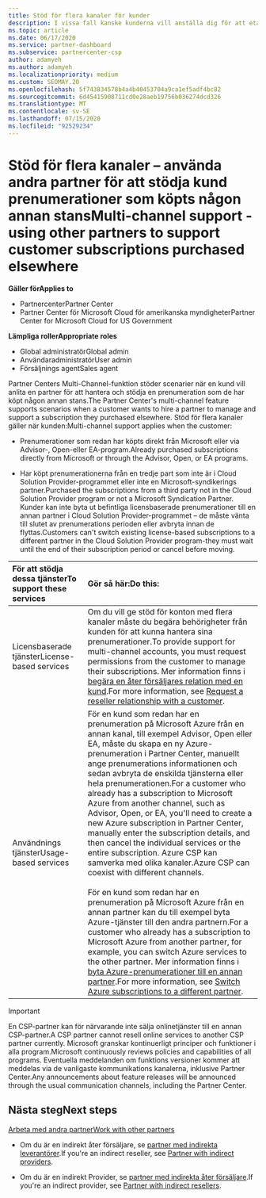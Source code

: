 ```yaml
---
title: Stöd för flera kanaler för kunder
description: I vissa fall kanske kunderna vill anställa dig för att etablera och stödja en prenumeration som de har köpt någon annan stans.
ms.topic: article
ms.date: 06/17/2020
ms.service: partner-dashboard
ms.subservice: partnercenter-csp
author: adamyeh
ms.author: adamyeh
ms.localizationpriority: medium
ms.custom: SEOMAY.20
ms.openlocfilehash: 5f743834578b4a4b40453704a9ca1ef5adf4bc82
ms.sourcegitcommit: 6d45415908711cd0e28aeb19756b036274dcd326
ms.translationtype: MT
ms.contentlocale: sv-SE
ms.lasthandoff: 07/15/2020
ms.locfileid: "92529234"
---
```

# <a name="multi-channel-support---using-other-partners-to-support-customer-subscriptions-purchased-elsewhere"></a><span data-ttu-id="e785b-103">Stöd för flera kanaler – använda andra partner för att stödja kund prenumerationer som köpts någon annan stans</span><span class="sxs-lookup"><span data-stu-id="e785b-103">Multi-channel support - using other partners to support customer subscriptions purchased elsewhere</span></span>

<span data-ttu-id="e785b-104">**Gäller för**</span><span class="sxs-lookup"><span data-stu-id="e785b-104">**Applies to**</span></span>

- <span data-ttu-id="e785b-105">Partnercenter</span><span class="sxs-lookup"><span data-stu-id="e785b-105">Partner Center</span></span>
- <span data-ttu-id="e785b-106">Partner Center för Microsoft Cloud för amerikanska myndigheter</span><span class="sxs-lookup"><span data-stu-id="e785b-106">Partner Center for Microsoft Cloud for US Government</span></span>

<span data-ttu-id="e785b-107">**Lämpliga roller**</span><span class="sxs-lookup"><span data-stu-id="e785b-107">**Appropriate roles**</span></span>

- <span data-ttu-id="e785b-108">Global administratör</span><span class="sxs-lookup"><span data-stu-id="e785b-108">Global admin</span></span>
- <span data-ttu-id="e785b-109">Användaradministratör</span><span class="sxs-lookup"><span data-stu-id="e785b-109">User admin</span></span>
- <span data-ttu-id="e785b-110">Försäljnings agent</span><span class="sxs-lookup"><span data-stu-id="e785b-110">Sales agent</span></span>

<span data-ttu-id="e785b-111">Partner Centers Multi-Channel-funktion stöder scenarier när en kund vill anlita en partner för att hantera och stödja en prenumeration som de har köpt någon annan stans.</span><span class="sxs-lookup"><span data-stu-id="e785b-111">The Partner Center's multi-channel feature supports scenarios when a customer wants to hire a partner to manage and support a subscription they purchased elsewhere.</span></span> <span data-ttu-id="e785b-112">Stöd för flera kanaler gäller när kunden:</span><span class="sxs-lookup"><span data-stu-id="e785b-112">Multi-channel support applies when the customer:</span></span>

- <span data-ttu-id="e785b-113">Prenumerationer som redan har köpts direkt från Microsoft eller via Advisor-, Open-eller EA-program.</span><span class="sxs-lookup"><span data-stu-id="e785b-113">Already purchased subscriptions directly from Microsoft or through the Advisor, Open, or EA programs.</span></span>

- <span data-ttu-id="e785b-114">Har köpt prenumerationerna från en tredje part som inte är i Cloud Solution Provider-programmet eller inte en Microsoft-syndikerings partner.</span><span class="sxs-lookup"><span data-stu-id="e785b-114">Purchased the subscriptions from a third party not in the Cloud Solution Provider program or not a Microsoft Syndication Partner.</span></span> <span data-ttu-id="e785b-115">Kunder kan inte byta ut befintliga licensbaserade prenumerationer till en annan partner i Cloud Solution Provider-programmet – de måste vänta till slutet av prenumerations perioden eller avbryta innan de flyttas.</span><span class="sxs-lookup"><span data-stu-id="e785b-115">Customers can't switch existing license-based subscriptions to a different partner in the Cloud Solution Provider program-they must wait until the end of their subscription period or cancel before moving.</span></span>

|<span data-ttu-id="e785b-116">För att stödja dessa tjänster</span><span class="sxs-lookup"><span data-stu-id="e785b-116">To support these services</span></span>  | <span data-ttu-id="e785b-117">Gör så här:</span><span class="sxs-lookup"><span data-stu-id="e785b-117">Do this:</span></span> |
|:---------|:---------|
|<span data-ttu-id="e785b-118">Licensbaserade tjänster</span><span class="sxs-lookup"><span data-stu-id="e785b-118">License-based services</span></span>    | <span data-ttu-id="e785b-119">Om du vill ge stöd för konton med flera kanaler måste du begära behörigheter från kunden för att kunna hantera sina prenumerationer.</span><span class="sxs-lookup"><span data-stu-id="e785b-119">To provide support for multi-channel accounts, you must request permissions from the customer to manage their subscriptions.</span></span> <span data-ttu-id="e785b-120">Mer information finns i [begära en åter försäljares relation med en kund](request-a-relationship-with-a-customer.md).</span><span class="sxs-lookup"><span data-stu-id="e785b-120">For more information, see [Request a reseller relationship with a customer](request-a-relationship-with-a-customer.md).</span></span>   |
|<span data-ttu-id="e785b-121">Användnings tjänster</span><span class="sxs-lookup"><span data-stu-id="e785b-121">Usage-based services</span></span>     |  <span data-ttu-id="e785b-122">För en kund som redan har en prenumeration på Microsoft Azure från en annan kanal, till exempel Advisor, Open eller EA, måste du skapa en ny Azure-prenumeration i Partner Center, manuellt ange prenumerations informationen och sedan avbryta de enskilda tjänsterna eller hela prenumerationen.</span><span class="sxs-lookup"><span data-stu-id="e785b-122">For a customer who already has a subscription to Microsoft Azure from another channel, such as Advisor, Open, or EA, you'll need to create a new Azure subscription in Partner Center, manually enter the subscription details, and then cancel the individual services or the entire subscription.</span></span> <span data-ttu-id="e785b-123">Azure CSP kan samverka med olika kanaler.</span><span class="sxs-lookup"><span data-stu-id="e785b-123">Azure CSP can coexist with different channels.</span></span><br/><br/> <span data-ttu-id="e785b-124">För en kund som redan har en prenumeration på Microsoft Azure från en annan partner kan du till exempel byta Azure-tjänster till den andra partnern.</span><span class="sxs-lookup"><span data-stu-id="e785b-124">For a customer who already has a subscription to Microsoft Azure from another partner, for example, you can switch Azure services to the other partner.</span></span>  <span data-ttu-id="e785b-125">Mer information finns i [byta Azure-prenumerationer till en annan partner](switch-azure-subscriptions-to-a-different-partner.md).</span><span class="sxs-lookup"><span data-stu-id="e785b-125">For more information, see [Switch Azure subscriptions to a different partner](switch-azure-subscriptions-to-a-different-partner.md).</span></span> |

> [!IMPORTANT]  
> <span data-ttu-id="e785b-126">En CSP-partner kan för närvarande inte sälja onlinetjänster till en annan CSP-partner.</span><span class="sxs-lookup"><span data-stu-id="e785b-126">A CSP partner cannot resell online services to another CSP partner currently.</span></span> <span data-ttu-id="e785b-127">Microsoft granskar kontinuerligt principer och funktioner i alla program.</span><span class="sxs-lookup"><span data-stu-id="e785b-127">Microsoft continuously reviews policies and capabilities of all programs.</span></span> <span data-ttu-id="e785b-128">Eventuella meddelanden om funktions versioner kommer att meddelas via de vanligaste kommunikations kanalerna, inklusive Partner Center.</span><span class="sxs-lookup"><span data-stu-id="e785b-128">Any announcements about feature releases will be announced through the usual communication channels, including the Partner Center.</span></span>

## <a name="next-steps"></a><span data-ttu-id="e785b-129">Nästa steg</span><span class="sxs-lookup"><span data-stu-id="e785b-129">Next steps</span></span>

[<span data-ttu-id="e785b-130">Arbeta med andra partner</span><span class="sxs-lookup"><span data-stu-id="e785b-130">Work with other partners</span></span>](work-with-other-partners.md)

- <span data-ttu-id="e785b-131">Om du är en indirekt åter försäljare, se [partner med indirekta leverantörer](indirect-reseller-tasks-in-partner-center.md).</span><span class="sxs-lookup"><span data-stu-id="e785b-131">If you're an indirect reseller, see [Partner with indirect providers](indirect-reseller-tasks-in-partner-center.md).</span></span>

- <span data-ttu-id="e785b-132">Om du är en indirekt Provider, se [partner med indirekta åter försäljare](indirect-provider-tasks-in-partner-center.md).</span><span class="sxs-lookup"><span data-stu-id="e785b-132">If you're an indirect provider, see [Partner with indirect resellers](indirect-provider-tasks-in-partner-center.md).</span></span>
